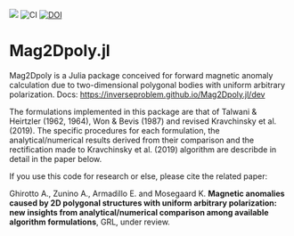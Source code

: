 [![](https://img.shields.io/badge/docs-dev-blue.svg)](https://inverseproblem.github.io/Mag2Dpoly.jl/dev)
![CI](https://github.com/inverseproblem/Mag2Dpoly.jl/workflows/CI/badge.svg)
[![DOI](https://zenodo.org/badge/312323191.svg)](https://zenodo.org/badge/latestdoi/312323191)


# Mag2Dpoly.jl
Mag2Dpoly is a Julia package conceived for forward magnetic anomaly calculation due to two-dimensional polygonal bodies with uniform arbitrary polarization.
Docs: https://inverseproblem.github.io/Mag2Dpoly.jl/dev

The formulations implemented in this package are that of Talwani & Heirtzler (1962, 1964), Won & Bevis (1987) and revised Kravchinsky et al. (2019).
The specific procedures for each formulation, the analytical/numerical results derived from their comparison and the rectification made to Kravchinsky et al. (2019) algorithm are describde in detail in the paper below.


If you use this code for research or else, please cite the related paper:

Ghirotto A., Zunino A., Armadillo E. and Mosegaard K.
**Magnetic anomalies caused by 2D polygonal structures with uniform arbitrary polarization: new insights from analytical/numerical comparison among available algorithm formulations**,
GRL, under review.

